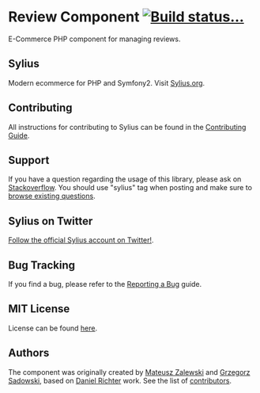 Review Component [![Build status...](https://secure.travis-ci.org/Sylius/Review.png?branch=master)](http://travis-ci.org/Sylius/Review)
=================

E-Commerce PHP component for managing reviews.

Sylius
------

Modern ecommerce for PHP and Symfony2. Visit [Sylius.org](http://sylius.org).

Contributing
------------

All instructions for contributing to Sylius can be found in the [Contributing Guide](http://docs.sylius.org/en/latest/contributing/index.html).

Support
-------

If you have a question regarding the usage of this library, please ask on
[Stackoverflow](http://stackoverflow.com). You should use "sylius"
tag when posting and make sure to [browse existing questions](http://stackoverflow.com/questions/tagged/sylius).

Sylius on Twitter
-----------------

[Follow the official Sylius account on Twitter!](http://twitter.com/Sylius).

Bug Tracking
------------

If you find a bug, please refer to the [Reporting a Bug](http://docs.sylius.org/en/latest/contributing/code/bugs.html) guide.

MIT License
-----------

License can be found [here](https://github.com/Sylius/Review/blob/master/LICENSE).

Authors
-------

The component was originally created by [Mateusz Zalewski](mateusz.zalewski@lakion.com) and [Grzegorz Sadowski](grzegorz.sadowski@lakion.com), based on [Daniel Richter](nexyz9@gmail.com) work.
See the list of [contributors](https://github.com/Sylius/Review/contributors).
